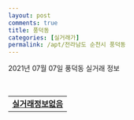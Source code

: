 ```yaml
---
layout: post
comments: true
title: 풍덕동
categories: [실거래가]
permalink: /apt/전라남도 순천시 풍덕동
---
```


2021년 07월 07일 풍덕동 실거래 정보

<script type="text/javascript">
  google.charts.load('current', {'packages':['corechart']});
  google.charts.setOnLoadCallback(drawChart);

  function drawChart() {
    var data = google.visualization.arrayToDataTable([['거래일', '매매', '전월세', '전매'], ['20-07', 5, 2, 0], ['20-08', 8, 1, 0], ['20-09', 4, 1, 0], ['20-10', 10, 1, 0], ['20-11', 7, 5, 0], ['20-12', 9, 4, 0], ['21-01', 8, 6, 0], ['21-02', 5, 0, 0], ['21-03', 6, 1, 0], ['21-04', 7, 2, 0], ['21-05', 10, 3, 0], ['21-06', 8, 1, 0]]);

    var options = {
      title: '최근 유형별 거래량 추이',
      legend: { position: 'bottom' }
    };

    var chart = new google.visualization.LineChart(document.getElementById('columnchart_material'));
    chart.draw(data, (options));
  }
</script>

<div id="columnchart_material" style="width: 95%; margin-left: -35px; display: block"></div>
<br>
<table>
  <tr>
    <td colspan="4" style="font-weight: bold;"><a href="https://search.naver.com/search.naver?query=풍덕동 실거래정보없음">실거래정보없음</a></td>
  </tr>
    
</table>
    